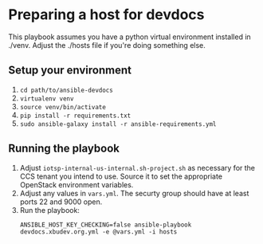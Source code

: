 # Preparing a host for devdocs

This playbook assumes you have a python virtual environment installed
in ./venv. Adjust the ./hosts file if you're doing something else.

## Setup your environment

1. `cd path/to/ansible-devdocs`
2. `virtualenv venv`
3. `source venv/bin/activate`
4. `pip install -r requirements.txt`
5. `sudo ansible-galaxy install -r ansible-requirements.yml`

## Running the playbook

1. Adjust `iotsp-internal-us-internal.sh-project.sh` as necessary for the CCS
   tenant you intend to use. Source it to set the appropriate OpenStack
   environment variables.
2. Adjust any values in `vars.yml`. The securty group should have at least
    ports 22 and 9000 open.
3. Run the playbook:
   ```
   ANSIBLE_HOST_KEY_CHECKING=false ansible-playbook devdocs.xbudev.org.yml -e @vars.yml -i hosts

   ```
